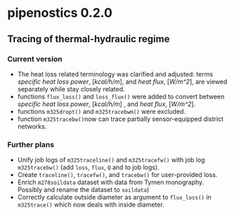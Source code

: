 # pipenostics 0.2.0

## Tracing of thermal-hydraulic regime

### Current version
- The heat loss related terminology was clarified and adjusted: terms *specific heat loss power*, [*kcal/h/m*], and *heat flux*, [*W/m^2*], are viewed separately while stay closely related.
- functions `flux_loss()` and `loss_flux()` were added to convert between *specific heat loss power*, [*kcal/h/m*] , and *heat flux*, [*W/m^2*].
- functions `m325dropt()` and `m325tracebwm()` were excluded.
- function `m325tracebw()`now can trace partially sensor-equipped district networks.

### Further plans

- Unify job logs of `m325traceline()` and `m325tracefw()` with job log `m325tracebw()` (add `loss`, `flux`, `Q` and to job logs).
- Create `traceline()`, `tracefw()`, and `tracebw()` for user-provided loss.
- Enrich `m278soildata` dataset with data from Tymen monography. Possibly and rename the dataset to `soildata`)
- Correctly calculate outside diameter as argument to `flux_loss()` in `m325trace()` which now deals with inside diameter.
